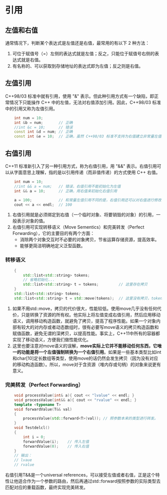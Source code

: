 # 引用

## 左值和右值
通常情况下，判断某个表达式是左值还是右值，最常用的有以下 2 种方法：
1. 可位于赋值号（=）左侧的表达式就是左值；反之，只能位于赋值号右侧的表达式就是右值。
2. 有名称的、可以获取到存储地址的表达式即为左值；反之则是右值。

## 左值引用
C++98/03 标准中就有引用，使用 "&" 表示。但此种引用方式有一个缺陷，即正常情况下只能操作 C++ 中的左值，无法对右值添加引用。因此，C++98/03 标准中的引用又称为左值引用。
```c++
    int num = 10;
    int &b = num;       // 正确
    //int &c = 10;      // 错误
    const int &d = num; // 正确
    const int &e = 10;  // 正确，虽然 C++98/03 标准不支持为右值建立非常量左值引用，但允许使用常量左值引用操作右值
```

## 右值引用
C++11 标准新引入了另一种引用方式，称为右值引用，用 "&&" 表示。右值引用可以从字面意思上理解，指的是以引用传递（而非值传递）的方式使用 C++ 右值。
```c++
    int num = 10;
    //int && a = num;   // 错误，右值引用不能初始化为左值
    int && a = 10;      // 正确，用右值来初始化右值引用

    a = 100;            // 和常量左值引用不同的是，右值引用还可以对右值进行修改
    cout << a << endl;  // 100
```

1. 右值引用就是必须绑定到右值（一个临时对象、将要销毁的对象）的引用，一般表示对象的值。
2. 右值引用可实现转移语义（Move Sementics）和完美转发（Perfect Forwarding），它的主要目的有两个方面：
    - 消除两个对象交互时不必要的对象拷贝，节省运算存储资源，提高效率。
    - 能够更简洁明确地定义泛型函数。

### 转移语义
```c++
    {
        std::list<std::string> tokens;
        // 省略初始化...
        std::list<std::string> t = tokens;         // 这里存在拷贝 
    }
    std::list<std::string> tokens;
    std::list<std::string> t = std::move(tokens);  // 这里没有拷贝，tokens变为一个空list
```
1. 如果不用std::move，拷贝的代价很大，性能较低。使用move几乎没有任何代价，只是转换了资源的所有权。他实际上将左值变成右值引用，然后应用移动语义，调用移动构造函数，就避免了拷贝，提高了程序性能。如果一个对象内部有较大的对内存或者动态数组时，很有必要写move语义的拷贝构造函数和赋值函数，避免无谓的深拷贝，以提高性能。事实上，C++11中所有的容器都实现了移动语义，方便我们做性能优化。
2. 这里也要注意对move语义的误解，**move实际上它并不能移动任何东西，它唯一的功能是将一个左值强制转换为一个右值引用**。如果是一些基本类型比如int和char[10]定长数组等类型，使用move的话仍然会发生拷贝（因为没有对应的移动构造函数）。所以，move对于含资源（堆内存或句柄）的对象来说更有意义。

### 完美转发（Perfect Forwarding）
```c++
    void processValue(int& a){ cout << "lvalue" << endl; }
    void processValue(int&& a){ cout << "rvalue" << endl; }
    template <typename T>
    void forwardValue(T&& val)
    {
        processValue(std::forward<T>(val)); // 照参数本来的类型进行转发。
    }
    void Testdelcl()
    {
        int i = 0;
        forwardValue(i);    // 传入左值 
        forwardValue(0);    // 传入右值 
    }
    // 输出：
    // lvaue 
    // rvalue
```
右值引用T&&是一个universal references，可以接受左值或者右值，正是这个特性让他适合作为一个参数的路由，然后再通过std::forward按照参数的实际类型去匹配对应的重载函数，最终实现完美转发。

